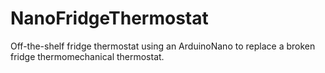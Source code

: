 # NanoFridgeThermostat
Off-the-shelf fridge thermostat using an ArduinoNano to replace a broken fridge thermomechanical thermostat.
